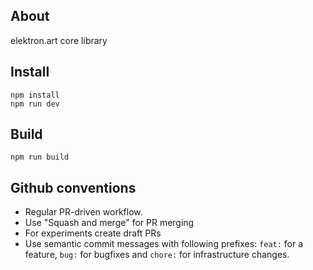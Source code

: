 ## About

elektron.art core library

## Install

```
npm install
npm run dev
```

## Build

```
npm run build
```

## Github conventions

- Regular PR-driven workflow.
- Use "Squash and merge" for PR merging
- For experiments create draft PRs
- Use semantic commit messages with following prefixes: `feat:` for a feature, `bug:` for bugfixes and `chore:` for infrastructure changes.
